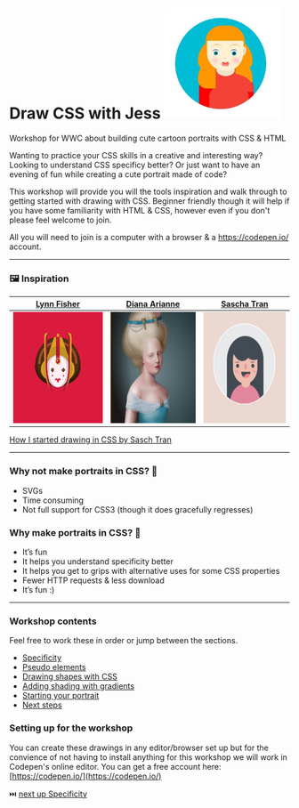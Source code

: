 
# Draw CSS with Jess  <img src="/imgs/portratit CSS.JPG" alt="Single Div example one" height="200" />


Workshop for WWC about building cute cartoon portraits with CSS &amp; HTML

Wanting to practice your CSS skills in a creative and interesting way? Looking to understand CSS specificy better? Or just want to have an evening of fun while creating a cute portrait made of code?

This workshop will provide you will the tools inspiration and walk through to getting started with drawing with CSS. Beginner friendly though it will help if you have some familiarity with HTML & CSS, however even if you don't please feel welcome to join.

All you will need to join is a computer with a browser & a https://codepen.io/ account.

---

### 🖼️ Inspiration 

| [Lynn Fisher](https://a.singlediv.com/)        | [Diana Arianne](http://diana-adrianne.com/)  | [Sascha Tran](https://codepen.io/sashatran/)
| :-----------------------------------------------------------:| :--------------------------------------------------------:|:---------------------------------------------------------:|
| <img src="/imgs/Screenshot from 2019-02-02 22-47-16.png" alt="Single Div example one" height="200" />| <img src="/imgs/diana-adrianne1.jpg" alt="Diana Adiranne example" height="200" /> | <img src="/imgs/sasha_example.JPG" alt="Diana Adiranne example" height="200" /> |

[How I started drawing in CSS by Sasch Tran](https://blog.prototypr.io/how-i-started-drawing-css-images-3fd878675c89)

---

### Why not make portraits in CSS? 🤔

* SVGs
* Time consuming
* Not full support for CSS3 (though it does gracefully regresses)

### Why make portraits in CSS? 🎨

* It’s fun
* It helps you understand specificity better
* It helps you get to grips with alternative uses for some CSS properties
* Fewer HTTP requests & less download
* It’s fun :)

---

### Workshop contents

Feel free to work these in order or jump between the sections.

* [Specificity](/specificity.md)
* [Pseudo elements](/pseudo_elements.md)
* [Drawing shapes with CSS](drawing_shapes_with_css.md)
* [Adding shading with gradients](gradients.md)
* [Starting your portrait](/starting_your_portrait.md)
* [Next steps](/next_steps.md)

### Setting up for the workshop
You can create these drawings in any editor/browser set up but for the convience of not having to install anything for this workshop we will work in Codepen's online editor. You can get a free account here: [https://codepen.io/](https://codepen.io/)

⏭️ [next up Specificity](/specificity.md)
